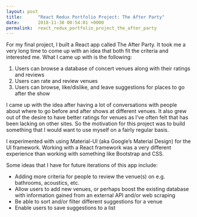 ```yaml
---
layout: post
title:      "React Redux Portfolio Project: The After Party"
date:       2018-11-30 00:54:01 +0000
permalink:  react_redux_portfolio_project_the_after_party
---
```



For my final project, I built a React app called The After Party. It took me a very long time to come up with an idea that both fit the criteria and interested me. What I came up with is the following: 
1. Users can browse a database of concert venues along with their ratings and reviews
2. Users can rate and review venues
3. Users can browse, like/dislike, and leave suggestions for places to go after the show

I came up with the idea after having a lot of conversations with people about where to go before and after shows at different venues. It also grew out of the desire to have better ratings for venues as I’ve often felt that has been lacking on other sites. So the motivation for this project was to build something that I would want to use myself on a fairly regular basis. 

I experimented with using Material-UI (aka Google’s Material Design) for the UI framework. Working with a React framework was a very different experience than working with something like Bootstrap and CSS. 

Some ideas that I have for future iterations of this app include:
* Adding more criteria for people to review the venue(s) on e.g. bathrooms, acoustics, etc. 
* Allow users to add new venues, or perhaps boost the existing database with information gained from an external API and/or web scraping
* Be able to sort and/or filter different suggestions for a venue
* Enable users to save suggestions to a list

